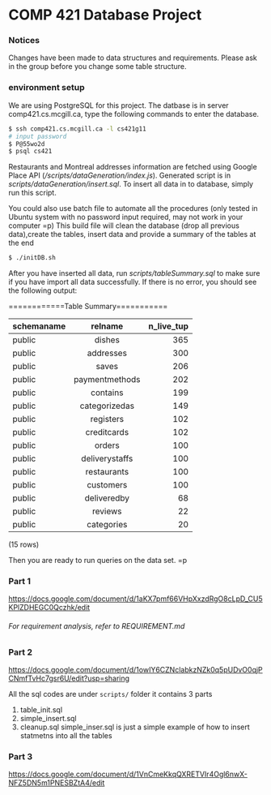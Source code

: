 # COMP 421 Database Project

### Notices
Changes have been made to data structures and requirements. Please ask in the group before you change some table structure.

### environment setup
We are using PostgreSQL for this project.
The datbase is in server comp421.cs.mcgill.ca, type the following commands to enter the database.
```sh
$ ssh comp421.cs.mcgill.ca -l cs421g11
# input password
$ P@55wo2d
$ psql cs421
```


Restaurants and Montreal addresses information are fetched using Google Place API (<i>/scripts/dataGeneration/index.js</i>). Generated script is in <i>scripts/dataGeneration/insert.sql</i>. To insert all data in to database, simply run this script.

You could also use batch file to automate all the procedures (only tested in Ubuntu system with no password input required, may not work in your computer =p) This build file will clean the database (drop all previous data),create the tables, insert data and provide a summary of the tables at the end
```sh
$ ./initDB.sh
```

After you have inserted all data, run <i>scripts/tableSummary.sql</i> to make sure if you have import all data successfully. If there is no error, you should see the following output:


============Table Summary===========

| schemaname |    relname     | n_live_tup
|------------|:--------------:|----------:
| public     | dishes         |        365
| public     | addresses      |        300
| public     | saves          |        206
| public     | paymentmethods |        202
| public     | contains       |        199
| public     | categorizedas  |        149
| public     | registers      |        102
| public     | creditcards    |        102
| public     | orders         |        100
| public     | deliverystaffs |        100
| public     | restaurants    |        100
| public     | customers      |        100
| public     | deliveredby    |         68
| public     | reviews        |         22
| public     | categories     |         20
(15 rows)



Then you are ready to run queries on the data set. =p
### Part 1
https://docs.google.com/document/d/1aKX7pmf66VHpXxzdRgO8cLpD_CU5KPlZDHEGC0Qczhk/edit
###### For requirement analysis, refer to REQUIREMENT.md

### Part 2
https://docs.google.com/document/d/1owIY6CZNclabkzNZk0q5pUDvO0qjPCNmfTvHc7gsr6U/edit?usp=sharing

All the sql codes are under ```scripts/``` folder
it contains 3 parts
1. table_init.sql
2. simple_insert.sql
3. cleanup.sql
simple_inser.sql is just a simple example of how to insert statmetns into all
the tables

### Part 3
https://docs.google.com/document/d/1VnCmeKkqQXRETVIr4Ogl6nwX-NFZ5DN5m1PNESBZtA4/edit

